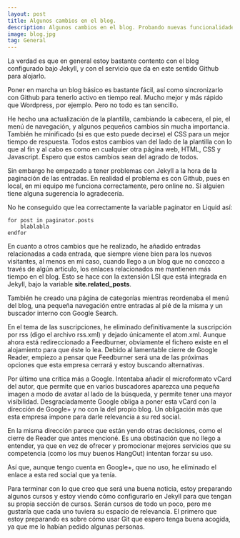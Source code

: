 ```yaml
---
layout: post
title: Algunos cambios en el blog.
description: Algunos cambios en el blog. Probando nuevas funcionalidades.
image: blog.jpg
tag: General
---
```


La verdad es que en general estoy bastante contento con el blog configurado bajo Jekyll, y con el servicio que da en este sentido Github para alojarlo.

Poner en marcha un blog básico es bastante fácil, así como sincronizarlo con Github para tenerlo activo en tiempo real. Mucho mejor y más rápido que Wordpress, por ejemplo. Pero no todo es tan sencillo.

He hecho una actualización de la plantilla, cambiando la cabecera, el pie, el menú de navegación, y algunos pequeños cambios sin mucha importancia. También he minificado (si es que esto puede decirse) el CSS para un mejor tiempo de respuesta. Todos estos cambios van del lado de la plantilla con lo que al fin y al cabo es como en cualquier otra página web, HTML, CSS y Javascript. Espero que estos cambios sean del agrado de todos.

Sin embargo he empezado a tener problemas con Jekyll a la hora de la paginación de las entradas. En realidad el problema es con Github, pues en local, en mi equipo me funciona correctamente, pero online no. Si alguien tiene alguna sugerencia lo agradecería.

No he conseguido que lea correctamente la variable paginator en Liquid así:

	for post in paginator.posts
		blablabla
	endfor

En cuanto a otros cambios que he realizado, he añadido entradas relacionadas a cada entrada, que siempre viene bien para los nuevos visitantes, al menos en mi caso, cuando llego a un blog que no conozco a través de algún artículo, los enlaces relacionados me mantienen más tiempo en el blog. Esto se hace con la extensión LSI que está integrada en Jekyll, bajo la variable **site.related_posts**.

También he creado una página de categorías mientras reordenaba el menú del blog, una pequeña navegación entre entradas al pié de la misma y un buscador interno con Google Search.

En el tema de las suscripciones, he eliminado definitivamente la suscripción por rss (digo el archivo rss.xml) y dejado únicamente el atom.xml. Aunque ahora está redireccionado a Feedburner, obviamente el fichero existe en el alojamiento para que éste lo lea. Debido al lamentable cierre de Google Reader, empiezo a pensar que Feedburner será una de las próximas opciones que esta empresa cerrará y estoy buscando alternativas.

Por último una crítica más a Google. Intentaba añadir el microformato vCard del autor, que permite que en varios buscadores aparezca una pequeña imagen a modo de avatar al lado de la búsqueda, y permite tener una mayor visibilidad. Desgraciadamente Google obliga a poner esta vCard con la dirección de Google+ y no con la del propio blog. Un obligación más que esta empresa impone para darle relevancia a su red social.

En la misma dirección parece que están yendo otras decisiones, como el cierre de Reader que antes mencioné. Es una obstinación que no llego a entender, ya que en vez de ofrecer y promocionar mejores servicios que su competencia (como los muy buenos HangOut) intentan forzar su uso.

Así que, aunque tengo cuenta en Google+, que no uso, he eliminado el enlace a esta red social que ya tenía.

Para terminar con lo que creo que será una buena noticia, estoy preparando algunos cursos y estoy viendo cómo configurarlo en Jekyll para que tengan su propia sección de cursos. Serán cursos de todo un poco, pero me gustaría que cada uno tuviera su espacio de relevancia. El primero que estoy preparando es sobre cómo usar Git que espero tenga buena acogida, ya que me lo habían pedido algunas personas.